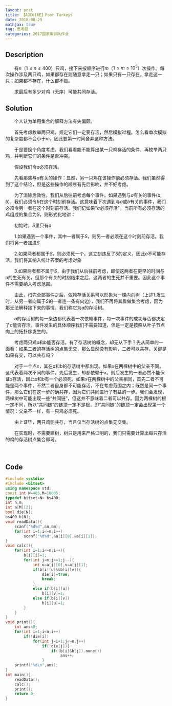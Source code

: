 ```yaml
---
layout: post
title: 【AGC016E】Poor Turkeys
date: 2018-08-29
mathjax: true
tag: 思考题
categories: 2017国家集训队作业
---
```

## Description

　　有$n$（$1 \le n \le 400$）只鸡，接下来按顺序进行$m$（$1 \le m \le 10^5$）次操作。每次操作涉及两只鸡，如果都存在则随意拿走一只；如果只有一只存在，拿走这一只；如果都不存在，什么都不做。

　　求最后有多少对鸡（无序）可能共同存活。


<!-- more -->
## Solution

　　个人认为单用集合的解释方法有失偏颇。

　　首先考虑枚举两只鸡，规定它们一定要存活，然后模拟过程。怎么看单次模拟的复杂度都不会小于$m$，因此要第一时间舍弃这种方法。

　　于是要换个角度考虑。我们看看能不能算出某一只鸡存活的条件，再枚举两只鸡，并判断它们的条件是否冲突。

　　假设我们令$a$必须存活。

　　先看那些与$a$有关的操作：显然，另一只鸡在该操作前必须存活。我们虽然得到了这个结论，但是这些操作的顺序有先后影响，并不好考虑。

　　为了消除后效性，我们从后往前考虑每个事件。如果遇到与$a$有关的事件$(a,b)$，我们必须令$b$在这个时刻前存活。这意味着下次遇到与$a$或$b$有关的事件，我们必须令另一者在这个时刻前存活。我们记如果"$a$必须存活"，当前所有必须存活的鸡组成的集合为$S$，则形式化地讲：

　　初始时，$S$里只有$a$

　　1.如果遇到一个事件，其中一者属于$S$，则另一者必须在这个时刻前存活。我们将另一者加进$S$

　　2.如果两者都属于$S$，则必须死一个。这立刻违反了$S$的定义，因此$a$不可能存活。我们将其纳入统计答案的考虑对象

　　3.如果两者都不属于$S$，由于我们从后往前考虑，即使这两者在更早的时间与$a$的生死有关，但那个有关的时刻结束之后，这两者的生死并不重要。因此这个事件不需要纳入考虑范围。

　　由此，扫完全部事件之后，依赖存活关系可以形象为一棵内向树（上述1.发生时，从另一者向属于$S$的一者连一条有向边），我们不再将其看做集合考虑，因为那无法解释接下来的事情。我们称它为$a$的存活树。

　　$a$的存活树的每一条边都代表着一次依赖事件，每一次事件的成功与否都决定了$a$能否存活。事件发生的具体顺序我们不需要知道，但是一定是按照从叶子节点向上的拓扑序发生的。

　　考虑两只鸡$a$和$b$能否存活。有了存活树的概念，却无从下手？先从简单的一面看：如果二者的存活树的点集无交，那么显然没有影响，二者可以共存。关键是如果有交，可以共存吗？

　　对于一个点$x$，其在$a$和$b$的存活树中都出现。如果$x$在两棵树中的父亲不同，这代表着两次不同的事件，先后发生，却都依赖于$x$。则后发生的一者必然不能保证$x$存活，因此$a$和$b$有一个必须死。如果$x$在两棵树中的父亲相同，首先二者不可能是两个事件，不然二者自身都不可能存活，不在考虑范围之内；既然是同一个事件，那么它们在这一步的确共存，因为它们共同进行了有益的一步。我们会发现，两棵树中可能出现一些“共同链”，但这并不意味着二者可以共存。因为两棵树的根一定不同，所以“共同链”的链顶一定不是根，即“共同链”的链顶一定会出现第一个情况：父亲不一样，有一只鸡必须死。

　　由上证毕，两只鸡能共存，当且仅当存活树的点集无交集。

　　在实现时，不需要建树，树只是用来严格证明的，我们只需要计算出每只存活的鸡的存活树点集合即可。

　　

## Code

```c++
#include <cstdio>
#include <bitset>
using namespace std;
const int N=405,M=10005;
typedef bitset<N> bs400;
int n,m;
int a[M][2];
bool die[N];
bs400 b[N];
void readData(){
	scanf("%d%d",&n,&m);
	for(int i=1;i<=m;i++)
		scanf("%d%d",&a[i][0],&a[i][1]);
}
void calc(){
	for(int i=1;i<=n;i++){
		b[i][i]=1;
		for(int j=m;j>=1;j--){
			int u=a[j][0],v=a[j][1];
			if(b[i][u]&&b[i][v]){
				die[i]=true;
				break;
			}
			else if(b[i][u])
				b[i][v]=1;
			else if(b[i][v])
				b[i][u]=1;
		}
	}
}
void print(){
	int ans=0;
	for(int i=1;i<n;i++)
		if(!die[i])
			for(int j=i+1;j<=n;j++)
				if(!die[j]){
					if((b[i]&b[j]).none())
						ans++;
				}
	printf("%d\n",ans);
}
int main(){
	readData();
	calc();	
	print();
	return 0;
}
```

